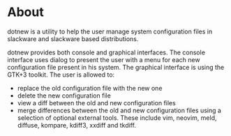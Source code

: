 # About

dotnew is a utility to help the user manage system configuration files
in slackware and slackware based distributions.

dotnew provides both console and graphical interfaces. The console
interface uses dialog to present the user with a menu for each new
configuration file present in his system. The graphical interface is
using the GTK+3 toolkit. The user is allowed to:
* replace the old configuration file with the new one
* delete the new configuration file
* view a diff between the old and new configuration files
* merge differences between the old and new configuration files using a
  selection of optional external tools. These include vim, neovim, meld,
  diffuse, kompare, kdiff3, xxdiff and tkdiff.

